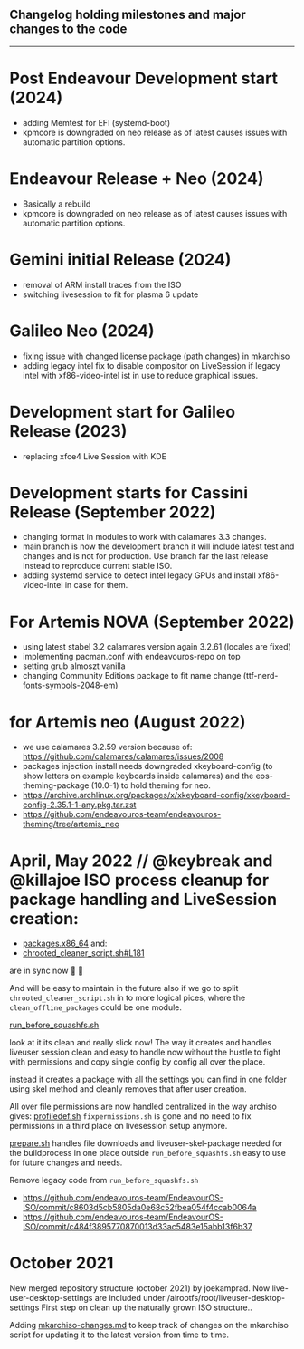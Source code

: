 ## Changelog holding milestones and major changes to the code


---

# Post Endeavour Development start (2024)
* adding Memtest for EFI (systemd-boot)
* kpmcore is downgraded on neo release as of latest causes issues with automatic partition options.

# Endeavour Release + Neo (2024)
* Basically a rebuild
* kpmcore is downgraded on neo release as of latest causes issues with automatic partition options.

# Gemini initial Release (2024)
* removal of ARM install traces from the ISO
* switching livesession to fit for plasma 6 update

# Galileo Neo (2024)
* fixing issue with changed license package (path changes) in mkarchiso
* adding legacy intel fix to disable compositor on LiveSession if legacy intel with xf86-video-intel ist in use to reduce graphical issues.

# Development start for Galileo Release (2023)
* replacing xfce4 Live Session with KDE

# Development starts for Cassini Release (September 2022)
* changing format in modules to work with calamares 3.3 changes.
* main branch is now the development branch it will include latest test and changes and is not for production. Use branch far the last release instead to reproduce current stable ISO.
* adding systemd service to detect intel legacy GPUs and install xf86-video-intel in case for them.

# For Artemis NOVA (September 2022)
* using latest stabel 3.2 calamares version again 3.2.61 (locales are fixed)
* implementing pacman.conf with endeavouros-repo on top
* setting grub almoszt vanilla
* changing Community Editions package to fit name change (ttf-nerd-fonts-symbols-2048-em)

# for Artemis neo (August 2022) 
* we use calamares 3.2.59 version because of: https://github.com/calamares/calamares/issues/2008
* packages injection install needs downgraded xkeyboard-config (to show letters on example keyboards inside calamares) 
 and the eos-theming-package (10.0-1) to hold theming for neo.
* https://archive.archlinux.org/packages/x/xkeyboard-config/xkeyboard-config-2.35.1-1-any.pkg.tar.zst
* https://github.com/endeavouros-team/endeavouros-theming/tree/artemis_neo


# April, May 2022 // @keybreak and @killajoe ISO process cleanup for package handling and LiveSession creation:

* [packages.x86_64](https://github.com/endeavouros-team/EndeavourOS-ISO/blob/main/packages.x86_64)
and:
* [chrooted_cleaner_script.sh#L181](https://github.com/endeavouros-team/EndeavourOS-calamares/blob/13511822baa4cb9414d837b9b2ccb258335010aa/calamares/scripts/chrooted_cleaner_script.sh#L181)

are in sync now :clap: :partying_face:

And will be easy to maintain in the future also if we go to split `chrooted_cleaner_script.sh` in to more logical pices, where the `clean_offline_packages` could be one module. 

[run_before_squashfs.sh](https://github.com/endeavouros-team/EndeavourOS-ISO/blob/main/run_before_squashfs.sh)

look at it its clean and really slick now! The way it creates and handles liveuser session clean and easy to handle now without the hustle to fight with permissions and copy single config by config all over the place. 

instead it creates a package with all the settings you can find in one folder using skel method and cleanly removes that after user creation. 

All over file permissions are now handled centralized in the way archiso gives:
[profiledef.sh](https://github.com/endeavouros-team/EndeavourOS-ISO/blob/main/profiledef.sh)
`fixpermissions.sh` is gone and no need to fix permissions in a third place on livesession setup anymore.

[prepare.sh](https://github.com/endeavouros-team/EndeavourOS-ISO/blob/main/prepare.sh)
handles file downloads and liveuser-skel-package needed for the buildprocess in one place outside `run_before_squashfs.sh` easy to use for future changes and needs.

Remove legacy code from `run_before_squashfs.sh`
- https://github.com/endeavouros-team/EndeavourOS-ISO/commit/c8603d5cb5805da0e68c52fbea054f4ccab0064a
- https://github.com/endeavouros-team/EndeavourOS-ISO/commit/c484f3895770870013d33ac5483e15abb13f6b37


# October 2021

New merged repository structure (october 2021) by joekamprad. 
Now live-user-desktop-settings are included under /airootfs/root/liveuser-desktop-settings
First step on clean up the naturally grown ISO structure..

Adding [mkarchiso-changes.md](https://github.com/endeavouros-team/EndeavourOS-ISO/blob/main/mkarchiso-changes.md) to keep track of changes on the mkarchiso script for updating it to the latest version from time to time.
